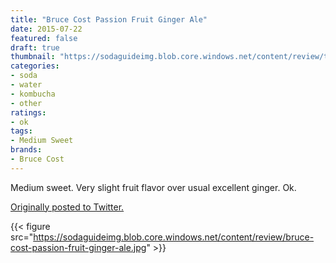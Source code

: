 ```yaml
---
title: "Bruce Cost Passion Fruit Ginger Ale"
date: 2015-07-22
featured: false
draft: true
thumbnail: "https://sodaguideimg.blob.core.windows.net/content/review/thumbs/bruce-cost-passion-fruit-ginger-ale.jpg"
categories:
- soda
- water
- kombucha
- other
ratings:
- ok
tags:
- Medium Sweet
brands:
- Bruce Cost
---
```


Medium sweet. Very slight fruit flavor over usual excellent ginger. Ok.

[Originally posted to Twitter.](https://twitter.com/Cavorter/status/624010314741186560)

{{< figure src="https://sodaguideimg.blob.core.windows.net/content/review/bruce-cost-passion-fruit-ginger-ale.jpg" >}}

